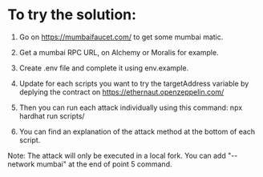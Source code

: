 # To try the solution:

1. Go on https://mumbaifaucet.com/ to get some mumbai matic.

2. Get a mumbai RPC URL, on Alchemy or Moralis for example.

3. Create .env file and complete it using env.example.

4. Update for each scripts you want to try the targetAddress variable by deplying the contract on https://ethernaut.openzeppelin.com/

5. Then you can run each attack individually using this command:
   npx hardhat run scripts/<attack path>

6. You can find an explanation of the attack method at the bottom of each script.

Note: The attack will only be executed in a local fork. You can add "--network mumbai" at the end of point 5 command.
